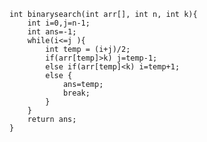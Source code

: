     int binarysearch(int arr[], int n, int k){
        int i=0,j=n-1;
        int ans=-1;
        while(i<=j ){
            int temp = (i+j)/2;
            if(arr[temp]>k) j=temp-1;
            else if(arr[temp]<k) i=temp+1;
            else {
                ans=temp;
                break;
            }
        }
        return ans;
    }
